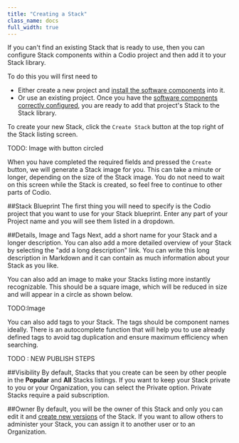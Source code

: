 ```yaml
---
title: "Creating a Stack"
class_name: docs
full_width: true
---
```


If you can't find an existing Stack that is ready to use, then you can configure Stack components within a Codio project and then add it to your Stack library.

To do this you will first need to

- Either create a new project and [install the software components](/docs/boxes/installsw) into it.
- Or use an existing project. Once you have the [software components correctly configured](/docs/boxes/installsw), you are ready to add that project's Stack to the Stack library.

To create your new Stack, click the `Create Stack` button at the top right of the Stack listing screen.

TODO: Image with button circled

When you have completed the required fields and pressed the `Create` button, we will generate a Stack image for you. This can take a minute or longer, depending on the size of the Stack image. You  do not need to wait on this screen while the Stack is created, so feel free to continue to other parts of Codio.

##Stack Blueprint
The first thing you will need to specify is the Codio project that you want to use for your Stack blueprint. Enter any part of your Project name and you will see them listed in a dropdown.

##Details, Image and Tags
Next, add a short name for your Stack and a longer description. You can also add a more detailed overview of your Stack by selecting the "add a long description" link. You can write this long description in Markdown and it can contain as much information about your Stack as you like.

You can also add an image to make your Stacks listing more instantly recognizable. This should be a square image, which will be reduced in size and will appear in a circle as shown below.

TODO:Image

You can also add tags to your Stack. The tags should be component names ideally. There is an autocomplete function that will help you to use already defined tags to avoid tag duplication and ensure maximum efficiency when searching.

TODO : NEW PUBLISH STEPS

##Visibility
By default, Stacks that you create can be seen by other people in the **Popular** and **All** Stacks listings. If you want to keep your Stack private to you or your Organization, you can select the Private option. Private Stacks require a paid subscription.

##Owner
By default, you will be the owner of this Stack and only you can edit it and [create new versions](/docs/dashboard/stacks/update) of the Stack. If you want to allow others to administer your Stack, you can assign it to another user or to an Organization.
